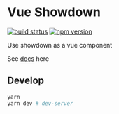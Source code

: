 # Vue Showdown

[![build status](https://travis-ci.org/meteorlxy/vue-showdown.svg?branch=master)](https://travis-ci.org/meteorlxy/vue-showdown)
[![npm version](https://badge.fury.io/js/vue-showdown.svg)](https://badge.fury.io/js/vue-showdown)

Use showdown as a vue component

See [docs](https://meteorlxy.github.io/vue-showdown) here

## Develop

```sh
yarn
yarn dev # dev-server
```

